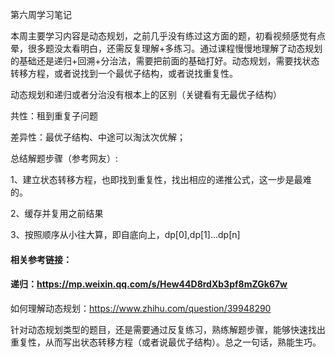 第六周学习笔记

本周主要学习内容是动态规划，之前几乎没有练过这方面的题，初看视频感觉有点晕，很多题没太看明白，还需反复理解+多练习。通过课程慢慢地理解了动态规划的基础还是递归+回溯+分治法，需要把前面的基础打好。动态规划，需要找状态转移方程，或者说找到一个最优子结构，或者说找重复性。

动态规划和递归或者分治没有根本上的区别（关键看有无最优子结构）

共性：租到重复子问题

差异性：最优子结构、中途可以淘汰次优解；

总结解题步骤（参考网友）:

1、建立状态转移方程，也即找到重复性，找出相应的递推公式，这一步是最难的。

2、缓存并复用之前结果

3、按照顺序从小往大算，即自底向上，dp[0],dp[1]...dp[n]

#### 相关参考链接：

#### 递归：https://mp.weixin.qq.com/s/Hew44D8rdXb3pf8mZGk67w

如何理解动态规划：https://www.zhihu.com/question/39948290

针对动态规划类型的题目，还是需要通过反复练习，熟练解题步骤，能够快速找出重复性，从而写出状态转移方程（或者说最优子结构）。总之一句话，熟能生巧。